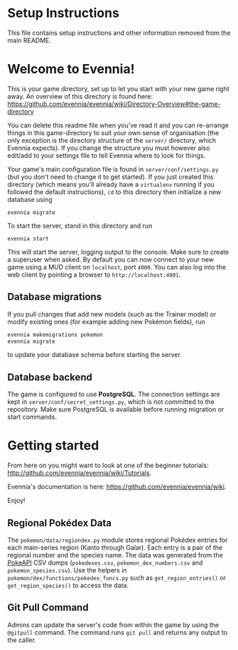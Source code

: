# Setup Instructions

This file contains setup instructions and other information removed from the main README.

# Welcome to Evennia!

This is your game directory, set up to let you start with
your new game right away. An overview of this directory is found here:
https://github.com/evennia/evennia/wiki/Directory-Overview#the-game-directory

You can delete this readme file when you've read it and you can
re-arrange things in this game-directory to suit your own sense of
organisation (the only exception is the directory structure of the
`server/` directory, which Evennia expects). If you change the structure
you must however also edit/add to your settings file to tell Evennia
where to look for things.

Your game's main configuration file is found in
`server/conf/settings.py` (but you don't need to change it to get
started). If you just created this directory (which means you'll already
have a `virtualenv` running if you followed the default instructions),
`cd` to this directory then initialize a new database using

    evennia migrate

To start the server, stand in this directory and run

    evennia start

This will start the server, logging output to the console. Make
sure to create a superuser when asked. By default you can now connect
to your new game using a MUD client on `localhost`, port `4000`.  You can
also log into the web client by pointing a browser to
`http://localhost:4001`.

## Database migrations

If you pull changes that add new models (such as the Trainer model) or
modify existing ones (for example adding new Pokémon fields), run

```bash
evennia makemigrations pokemon
evennia migrate
```

to update your database schema before starting the server.

## Database backend

The game is configured to use **PostgreSQL**. The connection settings are kept
in `server/conf/secret_settings.py`, which is not committed to the repository.
Make sure PostgreSQL is available before running migration or start commands.

# Getting started

From here on you might want to look at one of the beginner tutorials:
http://github.com/evennia/evennia/wiki/Tutorials.

Evennia's documentation is here:
https://github.com/evennia/evennia/wiki.

Enjoy!

## Regional Pokédex Data

The `pokemon/data/regiondex.py` module stores regional Pokédex entries for
each main-series region (Kanto through Galar).  Each entry is a pair of the
regional number and the species name.  The data was generated from the
[PokeAPI](https://github.com/PokeAPI/pokeapi/) CSV dumps
(`pokedexes.csv`, `pokemon_dex_numbers.csv` and `pokemon_species.csv`).  Use the
helpers in `pokemon/dex/functions/pokedex_funcs.py` such as
`get_region_entries()` or `get_region_species()` to access the data.

## Git Pull Command

Admins can update the server's code from within the game by using the
`@gitpull` command. The command runs `git pull` and returns any output to
the caller.
